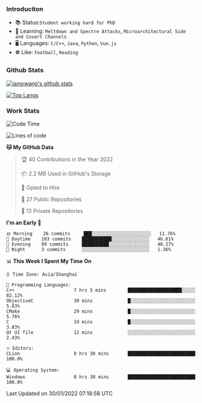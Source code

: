 ### Introduciton

- 📚 Status:`Student working hard for PhD`
- 🔎 Learning: `Meltdown and Spectre Attacks`, `Microarchitectural Side and Covert Channels`
- 🖥️ Languages: `C/C++`, `Java`, `Python`, `Vue.js`
- ⚽ Like: `Football`, `Reading`

### Github Stats

[![iamywang's github stats](https://github-readme-stats.vercel.app/api?username=iamywang&count_private=true&show_icons=true)]()

[![Top Langs](https://github-readme-stats.vercel.app/api/top-langs/?username=iamywang&layout=compact)]()

### Work Stats

<!--START_SECTION:waka-->
![Code Time](http://img.shields.io/badge/Code%20Time-88%20hrs%2024%20mins-blue)

![Lines of code](https://img.shields.io/badge/From%20Hello%20World%20I%27ve%20Written-538%20Thousand%20lines%20of%20code-blue)

**🐱 My GitHub Data** 

> 🏆 40 Contributions in the Year 2022
 > 
> 📦 2.2 MB Used in GitHub's Storage 
 > 
> 💼 Opted to Hire
 > 
> 📜 27 Public Repositories 
 > 
> 🔑 13 Private Repositories  
 > 
**I'm an Early 🐤** 

```text
🌞 Morning    26 commits     ███░░░░░░░░░░░░░░░░░░░░░░   11.76% 
🌆 Daytime    103 commits    ███████████░░░░░░░░░░░░░░   46.61% 
🌃 Evening    89 commits     ██████████░░░░░░░░░░░░░░░   40.27% 
🌙 Night      3 commits      ░░░░░░░░░░░░░░░░░░░░░░░░░   1.36%

```


📊 **This Week I Spent My Time On** 

```text
⌚︎ Time Zone: Asia/Shanghai

💬 Programming Languages: 
C++                      7 hrs 5 mins        ████████████████████░░░░░   82.12% 
ObjectiveC               30 mins             █░░░░░░░░░░░░░░░░░░░░░░░░   5.83% 
CMake                    29 mins             █░░░░░░░░░░░░░░░░░░░░░░░░   5.76% 
C                        19 mins             █░░░░░░░░░░░░░░░░░░░░░░░░   3.83% 
Qt UI file               12 mins             ░░░░░░░░░░░░░░░░░░░░░░░░░   2.43%

🔥 Editors: 
CLion                    8 hrs 38 mins       █████████████████████████   100.0%

💻 Operating System: 
Windows                  8 hrs 38 mins       █████████████████████████   100.0%

```


 Last Updated on 30/01/2022 07:18:58 UTC
<!--END_SECTION:waka-->
